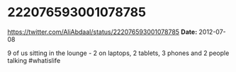 # 222076593001078785
https://twitter.com/AliAbdaal/status/222076593001078785
**Date:** 2012-07-08

9 of us sitting in the lounge - 2 on laptops, 2 tablets, 3 phones and 2 people talking #whatislife
